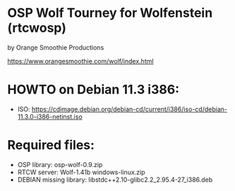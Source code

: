 # OSP Wolf Tourney for Wolfenstein (rtcwosp)

by Orange Smoothie Productions

https://www.orangesmoothie.com/wolf/index.html

# HOWTO on Debian 11.3 i386:
- ISO: https://cdimage.debian.org/debian-cd/current/i386/iso-cd/debian-11.3.0-i386-netinst.iso

# Required files:
- OSP library: osp-wolf-0.9.zip
- RTCW server: Wolf-1.41b windows-linux.zip
- DEBIAN missing library: libstdc++2.10-glibc2.2_2.95.4-27_i386.deb
